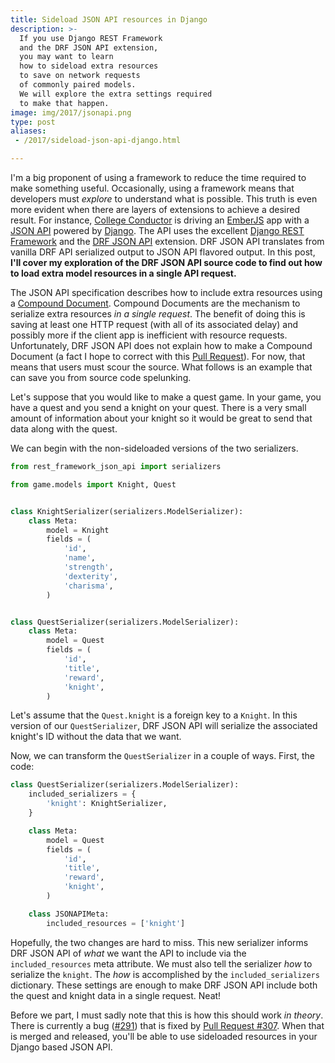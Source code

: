 ```yaml
---
title: Sideload JSON API resources in Django
description: >-
  If you use Django REST Framework
  and the DRF JSON API extension,
  you may want to learn
  how to sideload extra resources
  to save on network requests
  of commonly paired models.
  We will explore the extra settings required
  to make that happen.
image: img/2017/jsonapi.png
type: post
aliases:
 - /2017/sideload-json-api-django.html

---
```


I'm a big proponent
of using a framework
to reduce the time required
to make something useful.
Occasionally,
using a framework means that developers must *explore*
to understand what is possible.
This truth is even more evident
when there are layers of extensions
to achieve a desired result.
For instance,
[College Conductor](https://www.collegeconductor.com/) is driving an
[EmberJS](http://emberjs.com/) app
with a [JSON API](http://jsonapi.org/)
powered by [Django](https://www.djangoproject.com/).
The API uses the excellent
[Django REST Framework](http://www.django-rest-framework.org/)
and the [DRF JSON API](http://django-rest-framework-json-api.readthedocs.io/en/stable/)
extension.
DRF JSON API translates from vanilla DRF API serialized output
to JSON API flavored output.
In this post,
**I'll cover my exploration
of the DRF JSON API source code
to find out how to load extra model resources
in a single API request.**

The JSON API specification describes
how to include extra resources
using a
[Compound Document](http://jsonapi.org/format/#document-compound-documents).
Compound Documents are the mechanism
to serialize extra resources
*in a single request*.
The benefit of doing this
is saving at least one HTTP request
(with all of its associated delay)
and possibly more
if the client app is inefficient
with resource requests.
Unfortunately,
DRF JSON API does not explain
how to make a Compound Document
(a fact I hope to correct with this
[Pull Request](https://github.com/django-json-api/django-rest-framework-json-api/pull/308)).
For now,
that means that users must scour the source.
What follows is an example
that can save you from source code spelunking.

Let's suppose that you would like to make a quest game.
In your game,
you have a quest
and you send a knight
on your quest.
There is a very small amount
of information
about your knight
so it would be great
to send that data
along with the quest.

We can begin
with the non-sideloaded versions
of the two serializers.

```python
from rest_framework_json_api import serializers

from game.models import Knight, Quest


class KnightSerializer(serializers.ModelSerializer):
    class Meta:
        model = Knight
        fields = (
            'id',
            'name',
            'strength',
            'dexterity',
            'charisma',
        )


class QuestSerializer(serializers.ModelSerializer):
    class Meta:
        model = Quest
        fields = (
            'id',
            'title',
            'reward',
            'knight',
        )
```

Let's assume that the `Quest.knight` is a foreign key
to a `Knight`.
In this version
of our `QuestSerializer`,
DRF JSON API will serialize the associated knight's ID
without the data
that we want.

Now,
we can transform the `QuestSerializer`
in a couple of ways.
First, the code:

```python
class QuestSerializer(serializers.ModelSerializer):
    included_serializers = {
        'knight': KnightSerializer,
    }

    class Meta:
        model = Quest
        fields = (
            'id',
            'title',
            'reward',
            'knight',
        )

    class JSONAPIMeta:
        included_resources = ['knight']
```

Hopefully,
the two changes are hard to miss.
This new serializer informs DRF JSON API
of *what* we want the API to include
via the `included_resources` meta attribute.
We must also tell the serializer *how* to serialize the `knight`.
The *how* is accomplished by the `included_serializers` dictionary.
These settings are enough to make DRF JSON API
include both the quest and knight data
in a single request. Neat!

Before we part,
I must sadly note that this is how this should work
*in theory*.
There is currently a bug ([#291](https://github.com/django-json-api/django-rest-framework-json-api/issues/291))
that is fixed by [Pull Request #307](https://github.com/django-json-api/django-rest-framework-json-api/pull/307).
When that is merged and released,
you'll be able to use sideloaded resources
in your Django based JSON API.
